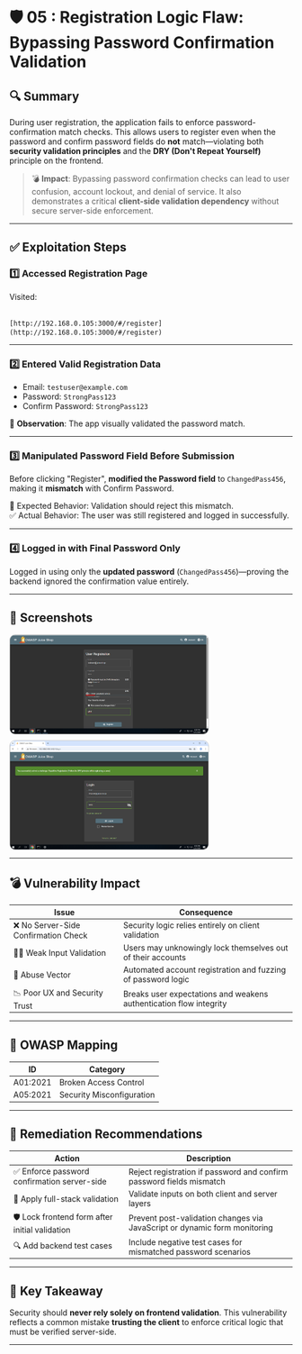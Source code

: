 
# 🛡️ 05 : Registration Logic Flaw: Bypassing Password Confirmation Validation

## 🔍 Summary

During user registration, the application fails to enforce password-confirmation match checks. This allows users to register even when the password and confirm password fields do **not** match—violating both **security validation principles** and the **DRY (Don't Repeat Yourself)** principle on the frontend.

> 💣 **Impact**: Bypassing password confirmation checks can lead to user confusion, account lockout, and denial of service. It also demonstrates a critical **client-side validation dependency** without secure server-side enforcement.

---

## ✅ Exploitation Steps

### 1️⃣ Accessed Registration Page  
Visited:
```

[http://192.168.0.105:3000/#/register](http://192.168.0.105:3000/#/register)

```

---

### 2️⃣ Entered Valid Registration Data  
- Email: `testuser@example.com`
- Password: `StrongPass123`
- Confirm Password: `StrongPass123`

🧠 **Observation**: The app visually validated the password match.

---

### 3️⃣ Manipulated Password Field Before Submission  
Before clicking "Register", **modified the Password field** to `ChangedPass456`, making it **mismatch** with Confirm Password.

🧪 Expected Behavior: Validation should reject this mismatch.  
✅ Actual Behavior: The user was still registered and logged in successfully.

---

### 4️⃣ Logged in with Final Password Only  
Logged in using only the **updated password** (`ChangedPass456`)—proving the backend ignored the confirmation value entirely.

---

## 📸 Screenshots

<div style="display: flex; flex-direction: column; gap: 10px;">

<img src="./01-password-mismatch.png" alt="Mismatch password and confirm password before submission" style="border:1px solid #ccc; border-radius:10px; width:70%; max-width:600px;">

<img src="./02-successful-registration.png" alt="Successfully registered despite mismatch" style="border:1px solid #ccc; border-radius:10px; width:70%; max-width:600px;">

</div>

---

## 💣 Vulnerability Impact

| Issue | Consequence |
|-------|-------------|
| ❌ No Server-Side Confirmation Check | Security logic relies entirely on client validation |
| 🧑‍🔧 Weak Input Validation | Users may unknowingly lock themselves out of their accounts |
| 🎯 Abuse Vector | Automated account registration and fuzzing of password logic |
| 📉 Poor UX and Security Trust | Breaks user expectations and weakens authentication flow integrity |

---

## 🎯 OWASP Mapping

| ID       | Category                       |
|----------|--------------------------------|
| A01:2021 | Broken Access Control           |
| A05:2021 | Security Misconfiguration       |

---

## 🔐 Remediation Recommendations

| Action | Description |
|--------|-------------|
| ✅ Enforce password confirmation server-side | Reject registration if password and confirm password fields mismatch |
| 🧪 Apply full-stack validation | Validate inputs on both client and server layers |
| 🛡️ Lock frontend form after initial validation | Prevent post-validation changes via JavaScript or dynamic form monitoring |
| 🔍 Add backend test cases | Include negative test cases for mismatched password scenarios |

---

## 🧠 Key Takeaway

Security should **never rely solely on frontend validation**. This vulnerability reflects a common mistake **trusting the client** to enforce critical logic that must be verified server-side.

---

